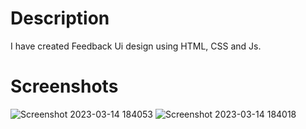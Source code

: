 # Description
I have created Feedback Ui design using HTML, CSS and Js.
# Screenshots
![Screenshot 2023-03-14 184053](https://user-images.githubusercontent.com/104987339/225011917-94632626-94c3-457d-90f3-ce9642509296.png)
![Screenshot 2023-03-14 184018](https://user-images.githubusercontent.com/104987339/225011931-ce525aac-8b57-4581-8e8f-5167f6aa6ecb.png)
